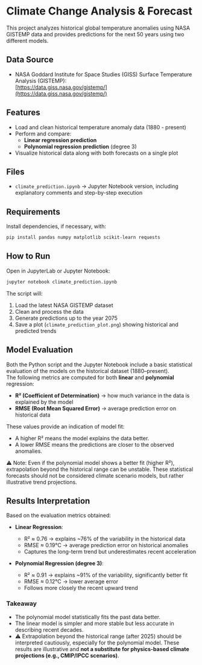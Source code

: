 # Climate Change Analysis & Forecast

This project analyzes historical global temperature anomalies using NASA GISTEMP data and provides predictions for the next 50 years using two different models.

## Data Source
- NASA Goddard Institute for Space Studies (GISS) Surface Temperature Analysis (GISTEMP):  
  [https://data.giss.nasa.gov/gistemp/](https://data.giss.nasa.gov/gistemp/)

## Features
- Load and clean historical temperature anomaly data (1880 - present)
- Perform and compare:
  - **Linear regression prediction**
  - **Polynomial regression prediction** (degree 3)
- Visualize historical data along with both forecasts on a single plot

## Files
- `climate_prediction.ipynb` → Jupyter Notebook version, including explanatory comments and step-by-step execution

## Requirements
Install dependencies, if necessary, with:
```bash
pip install pandas numpy matplotlib scikit-learn requests
```

## How to Run
Open in JupyterLab or Jupyter Notebook:
```bash
jupyter notebook climate_prediction.ipynb
```

The script will:
1. Load the latest NASA GISTEMP dataset
2. Clean and process the data
3. Generate predictions up to the year 2075
4. Save a plot (`climate_prediction_plot.png`) showing historical and predicted trends

## Model Evaluation
Both the Python script and the Jupyter Notebook include a basic statistical evaluation of the models on the historical dataset (1880–present).  
The following metrics are computed for both **linear** and **polynomial** regression:

- **R² (Coefficient of Determination)** → how much variance in the data is explained by the model  
- **RMSE (Root Mean Squared Error)** → average prediction error on historical data  

These values provide an indication of model fit:  
- A higher R² means the model explains the data better.  
- A lower RMSE means the predictions are closer to the observed anomalies.  

⚠️ Note: Even if the polynomial model shows a better fit (higher R²), extrapolation beyond the historical range can be unstable. These statistical forecasts should not be considered climate scenario models, but rather illustrative trend projections.

## Results Interpretation
Based on the evaluation metrics obtained:

- **Linear Regression**:  
  - R² ≈ 0.76 → explains ~76% of the variability in the historical data  
  - RMSE ≈ 0.19°C → average prediction error on historical anomalies  
  - Captures the long-term trend but underestimates recent acceleration

- **Polynomial Regression (degree 3)**:  
  - R² ≈ 0.91 → explains ~91% of the variability, significantly better fit  
  - RMSE ≈ 0.12°C → lower average error  
  - Follows more closely the recent upward trend

### Takeaway
- The polynomial model statistically fits the past data better.  
- The linear model is simpler and more stable but less accurate in describing recent decades.  
- ⚠️ Extrapolation beyond the historical range (after 2025) should be interpreted cautiously, especially for the polynomial model. These results are illustrative and **not a substitute for physics-based climate projections (e.g., CMIP/IPCC scenarios)**.
